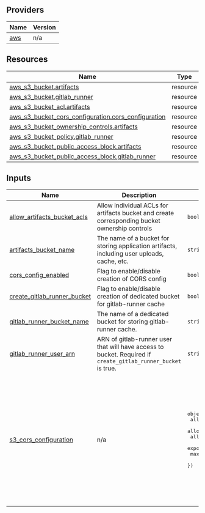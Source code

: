 <!-- BEGIN_TF_DOCS -->


## Providers

| Name | Version |
|------|---------|
| <a name="provider_aws"></a> [aws](#provider\_aws) | n/a |

## Resources

| Name | Type |
|------|------|
| [aws_s3_bucket.artifacts](https://registry.terraform.io/providers/hashicorp/aws/latest/docs/resources/s3_bucket) | resource |
| [aws_s3_bucket.gitlab_runner](https://registry.terraform.io/providers/hashicorp/aws/latest/docs/resources/s3_bucket) | resource |
| [aws_s3_bucket_acl.artifacts](https://registry.terraform.io/providers/hashicorp/aws/latest/docs/resources/s3_bucket_acl) | resource |
| [aws_s3_bucket_cors_configuration.cors_configuration](https://registry.terraform.io/providers/hashicorp/aws/latest/docs/resources/s3_bucket_cors_configuration) | resource |
| [aws_s3_bucket_ownership_controls.artifacts](https://registry.terraform.io/providers/hashicorp/aws/latest/docs/resources/s3_bucket_ownership_controls) | resource |
| [aws_s3_bucket_policy.gitlab_runner](https://registry.terraform.io/providers/hashicorp/aws/latest/docs/resources/s3_bucket_policy) | resource |
| [aws_s3_bucket_public_access_block.artifacts](https://registry.terraform.io/providers/hashicorp/aws/latest/docs/resources/s3_bucket_public_access_block) | resource |
| [aws_s3_bucket_public_access_block.gitlab_runner](https://registry.terraform.io/providers/hashicorp/aws/latest/docs/resources/s3_bucket_public_access_block) | resource |

## Inputs

| Name | Description | Type | Default | Required |
|------|-------------|------|---------|:--------:|
| <a name="input_allow_artifacts_bucket_acls"></a> [allow\_artifacts\_bucket\_acls](#input\_allow\_artifacts\_bucket\_acls) | Allow individual ACLs for artifacts bucket and create corresponding bucket ownership controls | `bool` | `false` | no |
| <a name="input_artifacts_bucket_name"></a> [artifacts\_bucket\_name](#input\_artifacts\_bucket\_name) | The name of a bucket for storing application artifacts, including user uploads, cache, etc. | `string` | `"artifacts"` | no |
| <a name="input_cors_config_enabled"></a> [cors\_config\_enabled](#input\_cors\_config\_enabled) | Flag to enable/disable creation of CORS config | `bool` | `false` | no |
| <a name="input_create_gitlab_runner_bucket"></a> [create\_gitlab\_runner\_bucket](#input\_create\_gitlab\_runner\_bucket) | Flag to enable/disable creation of dedicated bucket for gitlab-runner cache | `bool` | `true` | no |
| <a name="input_gitlab_runner_bucket_name"></a> [gitlab\_runner\_bucket\_name](#input\_gitlab\_runner\_bucket\_name) | The name of a dedicated bucket for storing gitlab-runner cache. | `string` | `"gitlab-runner-cache"` | no |
| <a name="input_gitlab_runner_user_arn"></a> [gitlab\_runner\_user\_arn](#input\_gitlab\_runner\_user\_arn) | ARN of gitlab-runner user that will have access to bucket. Required if `create_gitlab_runner_bucket` is true. | `string` | `""` | no |
| <a name="input_s3_cors_configuration"></a> [s3\_cors\_configuration](#input\_s3\_cors\_configuration) | n/a | <pre>object({<br/>    allowed_headers = list(string)<br/>    allowed_methods = list(string)<br/>    allowed_origins = list(string)<br/>    expose_headers  = list(string)<br/>    max_age_seconds = number<br/>  })</pre> | <pre>{<br/>  "allowed_headers": [<br/>    "*"<br/>  ],<br/>  "allowed_methods": [<br/>    "GET",<br/>    "PUT",<br/>    "POST",<br/>    "HEAD",<br/>    "DELETE"<br/>  ],<br/>  "allowed_origins": [<br/>    "*"<br/>  ],<br/>  "expose_headers": [],<br/>  "max_age_seconds": 3000<br/>}</pre> | no |
<!-- END_TF_DOCS -->